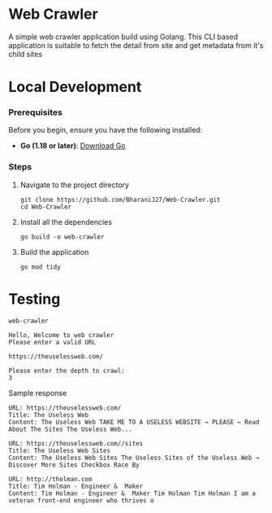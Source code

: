# Web Crawler

A simple web crawler application build using Golang. This CLI based application is suitable to fetch the detail from site and get metadata from it's child sites


# Local Development

### Prerequisites
Before you begin, ensure you have the following installed:

- **Go (1.18 or later)**: [Download Go](https://golang.org/dl/)


### Steps

1. Navigate to the project directory
   ```shell
   git clone https://github.com/BharaniJ27/Web-Crawler.git
   cd Web-Crawler
   ```
2. Install all the dependencies
   ```shell
   go build -o web-crawler
   ```
3. Build the application
    ```shell
    go mod tidy
    ```

# Testing
```shell
web-crawler

Hello, Welcome to web crawler
Please enter a valid URL

https://theuselessweb.com/

Please enter the depth to crawl:
3
```

Sample response
```shell
URL: https://theuselessweb.com/ 
Title: The Useless Web 
Content: The Useless Web TAKE ME TO A USELESS WEBSITE → PLEASE ← Read About The Sites The Useless Web... 
 
URL: https://theuselessweb.com//sites 
Title: The Useless Web Sites 
Content: The Useless Web Sites The Useless Sites of the Useless Web → Discover More Sites Checkbox Race By 
 
URL: http://tholman.com 
Title: Tim Holman - Engineer &  Maker 
Content: Tim Holman - Engineer &  Maker Tim Holman Tim Holman I am a veteran front-end engineer who thrives o
```